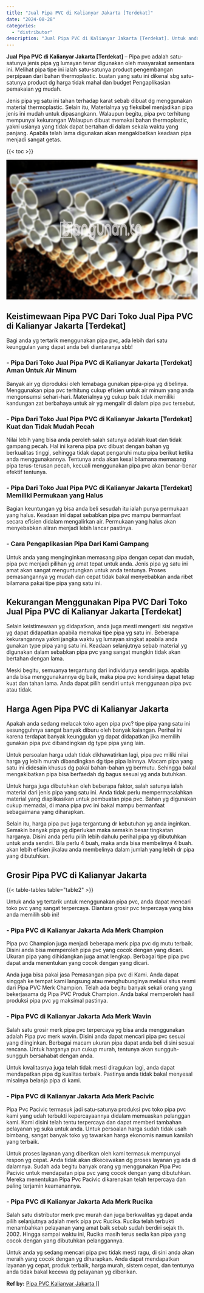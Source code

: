 ```yaml
---
title: "Jual Pipa PVC di Kalianyar Jakarta [Terdekat]"
date: "2024-08-28"
categories: 
  - "distributor"
description: "Jual Pipa PVC di Kalianyar Jakarta [Terdekat]. Untuk anda yg sedang mencari pipa pvc tidak mesti ragu, di sini anda akan meraih yang cocok dengan yg diharapk..."
---
```


**Jual Pipa PVC di Kalianyar Jakarta \[Terdekat\]** – Pipa pvc adalah satu-satunya jenis pipa yg lumayan tenar digunakan oleh masyarakat sementara ini. Melihat pipa tipe ini ialah satu-satunya product pengembangan perpipaan dari bahan thermoplastic. buatan yang satu ini dikenal sbg satu-satunya product dg harga tidak mahal dan budget Pengaplikasian pemakaian yg mudah.

Jenis pipa yg satu ini tahan terhadap karat sebab dibuat dg menggunakan material thermoplastic. Selain itu, Materialnya yg fleksibel menjadikan pipa jenis ini mudah untuk dipasangkann. Walaupun begitu, pipa pvc terhitung mempunyai kekurangan Walaupun dibuat memakai bahan thermoplastic, yakni usianya yang tidak dapat bertahan di dalam sekala waktu yang panjang. Apabila telah lama digunakan akan mengakibatkan keadaan pipa menjadi sangat getas.

{{< toc >}}

![Jual Pipa PVC di Kalianyar Jakarta [Terdekat]](/images/jaul-pipa-pvc-51.png)

## Keistimewaan Pipa PVC Dari Toko Jual Pipa PVC di Kalianyar Jakarta \[Terdekat\]

Bagi anda yg tertarik menggunakan pipa pvc, ada lebih dari satu keunggulan yang dapat anda beli diantaranya sbb!

### \- Pipa Dari Toko Jual Pipa PVC di Kalianyar Jakarta \[Terdekat\] Aman Untuk Air Minum

Banyak air yg diproduksi oleh lemabaga gunakan pipa-pipa yg dibelinya. Menggunakan pipa pvc terhitung cukup efisien untuk air minum yang anda mengonsumsi sehari-hari. Materialnya yg cukup baik tidak memiliki kandungan zat berbahaya untuk air yg mengalir di dalam pipa pvc tersebut.

### \- Pipa Dari Toko Jual Pipa PVC di Kalianyar Jakarta \[Terdekat\] Kuat dan Tidak Mudah Pecah

Nilai lebih yang bisa anda peroleh salah satunya adalah kuat dan tidak gampang pecah. Hal ini karena pipa pvc dibuat dengan bahan yg berkualitas tinggi, sehingga tidak dapat pengaruhi mutu pipa berikut ketika anda menggunakannya. Tentunya anda akan kesal bilamana memasang pipa terus-terusan pecah, kecuali menggunakan pipa pvc akan benar-benar efektif tentunya.

### \- Pipa Dari Toko Jual Pipa PVC di Kalianyar Jakarta \[Terdekat\] Memiliki Permukaan yang Halus

Bagian keuntungan yg bisa anda beli sesudah itu ialah punya permukaan yang halus. Keadaan ini dapat sebabkan pipa pvc mampu bermanfaat secara efisien didalam mengalirkan air. Permukaan yang halus akan menyebabkan aliran menjadi lebih lancar pastinya.

### \- Cara Pengaplikasian Pipa Dari Kami Gampang

Untuk anda yang menginginkan memasang pipa dengan cepat dan mudah, pipa pvc menjadi pilihan yg amat tepat untuk anda. Jenis pipa yg satu ini amat akan sangat menguntungkan untuk anda tentunya. Proses pemasangannya yg mudah dan cepat tidak bakal menyebabkan anda ribet bilamana pakai tipe pipa yang satu ini.

## Kekurangan Menggunakan Pipa PVC Dari Toko Jual Pipa PVC di Kalianyar Jakarta \[Terdekat\]

Selain keistimewaan yg didapatkan, anda juga mesti mengerti sisi negative yg dapat didapatkan apabila memakai tipe pipa yg satu ini. Beberapa kekurangannya yakni jangka waktu yg lumayan singkat apabila anda gunakan type pipa yang satu ini. Keadaan selanjutnya sebab material yg digunakan dalam sebabkan pipa pvc yang sangat mungkin tidak akan bertahan dengan lama.

Meski begitu, semuanya tergantung dari individunya sendiri juga. apabila anda bisa menggunakannya dg baik, maka pipa pvc kondisinya dapat tetap kuat dan tahan lama. Anda dapat pilih sendiri untuk menggunaan pipa pvc atau tidak.

## Harga Agen Pipa PVC di Kalianyar Jakarta

Apakah anda sedang melacak toko agen pipa pvc? tipe pipa yang satu ini sesungguhnya sangat banyak diburu oleh banyak kalangan. Perihal ini karena terdapat banyak keunggulan yg dapat didapatkan jika memilih gunakan pipa pvc dibandingkan dg type pipa yang lain.

Untuk persoalan harga udah tidak dikhawatirkan lagi, pipa pvc miliki nilai harga yg lebih murah dibandingkan dg tipe pipa lainnya. Macam pipa yang satu ini didesain khusus dg pakai bahan-bahan yg bermutu. Sehingga bakal mengakibatkan pipa bisa berfaedah dg bagus sesuai yg anda butuhkan.

Untuk harga juga dibutuhkan oleh beberapa faktor, salah satunya ialah material dari jenis pipa yang satu ini. Anda tidak perlu mempermasalahkan material yang diaplikasikan untuk pembuatan pipa pvc. Bahan yg digunakan cukup memadai, di mana pipa pvc ini bakal mampu bermanfaat sebagaimana yang diharapkan.

Selain itu, harga pipa pvc juga tergantung dr kebutuhan yg anda inginkan. Semakin banyak pipa yg diperlukan maka semakin besar tingkatan harganya. Disini anda perlu pilih lebih dahulu perihal pipa yg dibutuhkan untuk anda sendiri. Bila perlu 4 buah, maka anda bisa membelinya 4 buah. akan lebih efisien jikalau anda membelinya dalam jumlah yang lebih dr pipa yang dibutuhkan.

## Grosir Pipa PVC di Kalianyar Jakarta

{{< table-tables table="table2" >}}

Untuk anda yg tertarik untuk menggunakan pipa pvc, anda dapat mencari toko pvc yang sangat terpercaya. Diantara grosir pvc terpercaya yang bisa anda memilih sbb ini!

### \- Pipa PVC di Kalianyar Jakarta Ada Merk Champion

Pipa pvc Champion juga menjadi beberapa merk pipa pvc dg mutu terbaik. Disini anda bisa memperoleh pipa pvc yang cocok dengan yang dicari. Ukuran pipa yang dihidangkan juga amat lengkap. Berbagai tipe pipa pvc dapat anda menentukan yang cocok dengan yang dicari.

Anda juga bisa pakai jasa Pemasangan pipa pvc di Kami. Anda dapat singgah ke tempat kami langsung atau menghubunginya melalui situs resmi dari Pipa PVC Merk Champion. Telah ada begitu banyak sekali orang yang bekerjasama dg Pipa PVC Produk Champion. Anda bakal memperoleh hasil produksi pipa pvc yg maksimal pastinya.

### \- Pipa PVC di Kalianyar Jakarta Ada Merk Wavin

Salah satu grosir merk pipa pvc terpercaya yg bisa anda menggunakan adalah Pipa pvc merk wavin. Disini anda dapat mencari pipa pvc sesuai yang diinginkan. Berbagai macam ukuran pipa dapat anda beli disini sesuai rencana. Untuk harganya pun cukup murah, tentunya akan sungguh-sungguh bersahabat dengan anda.

Untuk kwalitasnya juga telah tidak mesti diragukan lagi, anda dapat mendapatkan pipa dg kualitas terbaik. Pastinya anda tidak bakal menyesal misalnya belanja pipa di kami.

### \- Pipa PVC di Kalianyar Jakarta Ada Merk Pacivic

Pipa Pvc Pacivic termasuk jadi satu-satunya produksi pvc toko pipa pvc kami yang udah terbukti kepercayaannya didalam memuaskan pelanggan kami. Kami disini telah tentu terpercaya dan dapat memberi tambahan pelayanan yg suka untuk anda. Untuk persoalan harga sudah tidak usah bimbang, sangat banyak toko yg tawarkan harga ekonomis namun kamilah yang terbaik.

Untuk proses layanan yang diberikan oleh kami termasuk mempunyai respon yg cepat. Anda tidak akan dikecewakan dg proses layanan yg ada di dalamnya. Sudah ada begitu banyak orang yg menggunakan Pipa Pvc Pacivic untuk mendapatan pipa pvc yang cocok dengan yang dibutuhkan. Mereka menentukan Pipa Pvc Pacivic dikarenakan telah terpercaya dan paling terjamin keamanannya.

### \- Pipa PVC di Kalianyar Jakarta Ada Merk Rucika

Salah satu distributor merk pvc murah dan juga berkwalitas yg dapat anda pilih selanjutnya adalah merk pipa pvc Rucika. Rucika telah terbukti menambahkan pelayanan yang amat baik sebab sudah berdiri sejak th. 2002. Hingga sampai waktu ini, Rucika masih terus sedia kan pipa yang cocok dengan yang dibutuhkan pelanggannya.

Untuk anda yg sedang mencari pipa pvc tidak mesti ragu, di sini anda akan meraih yang cocok dengan yg diharapkan. Anda dapat mendapatkan layanan yg cepat, produk terbaik, harga murah, sistem cepat, dan tentunya anda tidak bakal kecewa dg pelayanan yg diberikan.

**Ref by:** [Pipa PVC Kalianyar Jakarta []](https://id.wikipedia.org/wiki/Pipa)
